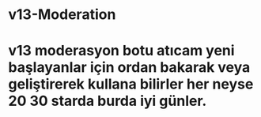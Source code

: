 # v13-Moderation
# v13 moderasyon botu atıcam yeni başlayanlar için ordan bakarak veya geliştirerek kullana bilirler her neyse 20 30 starda burda iyi günler.

